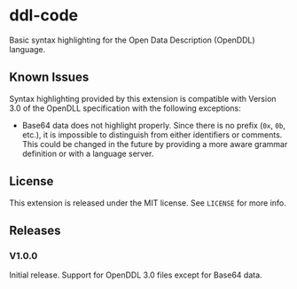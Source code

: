 # ddl-code
Basic syntax highlighting for the Open Data Description (OpenDDL) language.

## Known Issues
Syntax highlighting provided by this extension is compatible with Version 3.0 of the OpenDLL specification with the following exceptions:

 - Base64 data does not highlight properly. Since there is no prefix (`0x`, `0b`, etc.), it is impossible to distinguish from either identifiers or comments. This could be changed in the future by providing a more aware grammar definition or with a language server.

## License
This extension is released under the MIT license. See `LICENSE` for more info.

## Releases
### V1.0.0
Initial release. Support for OpenDDL 3.0 files except for Base64 data.
